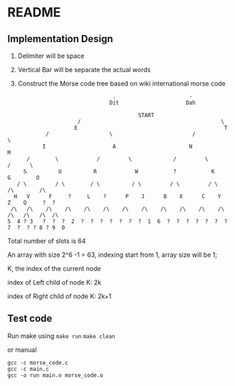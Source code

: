 # README

## Implementation Design

1. Delimiter will be space

2. Vertical Bar will be separate the actual words

3. Construct the Morse code tree based on wiki international morse code

```
                                 .                       -
                                Dit                     Dah

                                         START
                      /                                            \
                     E                                              T
            /                   \                         /                  \
           I                     A                       N                    M
      /        \            /         \             /         \            /      \
     S          U          R            W           ?           K          G        O
   / \         / \        / \          / \         / \         / \        /\        /\
  H   V      F     ?     L    ?      P    J      B    X      C    Y     Z    Q     ?  ?
 /\   /\    /\    /\    /\    /\    /\    /\    /\    /\    /\    /\    /\   /\   /\  /\
5  4 ? 3   ?  ?  ?  2  ?  ?  ?  ?  ?  ?  ?  1  6  ?  ?  ?  ?  ?  ?  ?  7  ?  ? ? 8 ? 9  0
```

Total number of slots is 64

An array with size 2^6 -1 = 63, indexing start from 1, array size will be 1;

K, the index of the current node

index of Left child of node K: 2k

index of Right child of node K: 2k+1


## Test code

Run make using `make run` `make clean`

or manual

```
gcc -c morse_code.c
gcc -c main.c
gcc -o run main.o morse_code.o
```

